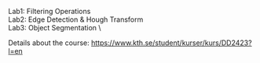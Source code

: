 Lab1: Filtering Operations \
Lab2: Edge Detection & Hough Transform \
Lab3: Object Segmentation \

Details about the course: https://www.kth.se/student/kurser/kurs/DD2423?l=en
